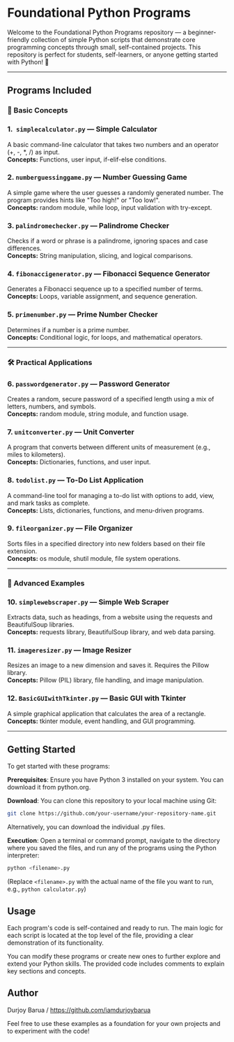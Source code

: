 # Foundational Python Programs

Welcome to the Foundational Python Programs repository — a beginner-friendly collection of simple Python scripts that demonstrate core programming concepts through small, self-contained projects. This repository is perfect for students, self-learners, or anyone getting started with Python! 🚀

---

## Programs Included

### 🧠 Basic Concepts

### 1.  `simplecalculator.py` — Simple Calculator  
A basic command-line calculator that takes two numbers and an operator (+, -, *, /) as input.  
**Concepts:** Functions, user input, if-elif-else conditions.

### 2. `numberguessinggame.py` — Number Guessing Game  
A simple game where the user guesses a randomly generated number. The program provides hints like "Too high!" or "Too low!".  
**Concepts:** random module, while loop, input validation with try-except.

### 3. `palindromechecker.py` — Palindrome Checker 
Checks if a word or phrase is a palindrome, ignoring spaces and case differences.  
**Concepts:** String manipulation, slicing, and logical comparisons.

### 4. `fibonaccigenerator.py` — Fibonacci Sequence Generator 
Generates a Fibonacci sequence up to a specified number of terms.  
**Concepts:** Loops, variable assignment, and sequence generation.

### 5. `primenumber.py` — Prime Number Checker  
Determines if a number is a prime number.  
**Concepts:** Conditional logic, for loops, and mathematical operators.

---

### 🛠️ Practical Applications

### 6. `passwordgenerator.py` — Password Generator 
Creates a random, secure password of a specified length using a mix of letters, numbers, and symbols.  
**Concepts:** random module, string module, and function usage.

### 7. `unitconverter.py` — Unit Converter 
A program that converts between different units of measurement (e.g., miles to kilometers).  
**Concepts:** Dictionaries, functions, and user input.

### 8. `todolist.py` — To-Do List Application
A command-line tool for managing a to-do list with options to add, view, and mark tasks as complete.  
**Concepts:** Lists, dictionaries, functions, and menu-driven programs.

### 9. `fileorganizer.py` — File Organizer 
Sorts files in a specified directory into new folders based on their file extension.  
**Concepts:** os module, shutil module, file system operations.

---

### 🚀 Advanced Examples

### 10. `simplewebscraper.py` — Simple Web Scraper 
Extracts data, such as headings, from a website using the requests and BeautifulSoup libraries.  
**Concepts:** requests library, BeautifulSoup library, and web data parsing.

### 11. `imageresizer.py` — Image Resizer
Resizes an image to a new dimension and saves it. Requires the Pillow library.  
**Concepts:** Pillow (PIL) library, file handling, and image manipulation.

### 12. `BasicGUIwithTkinter.py` — Basic GUI with Tkinter 
A simple graphical application that calculates the area of a rectangle.  
**Concepts:** tkinter module, event handling, and GUI programming.


---

## Getting Started

To get started with these programs:

**Prerequisites**: Ensure you have Python 3 installed on your system. You can download it from python.org.

**Download**: You can clone this repository to your local machine using Git:

```bash
git clone https://github.com/your-username/your-repository-name.git
```
Alternatively, you can download the individual .py files.

**Execution**: Open a terminal or command prompt, navigate to the directory where you saved the files, and run any of the programs using the Python interpreter:

```bash
python <filename>.py
```
(Replace `<filename>.py` with the actual name of the file you want to run, e.g., `python calculator.py`)

## Usage

Each program's code is self-contained and ready to run. The main logic for each script is located at the top level of the file, providing a clear demonstration of its functionality.

You can modify these programs or create new ones to further explore and extend your Python skills. The provided code includes comments to explain key sections and concepts.


## Author

Durjoy Barua / https://github.com/iamdurjoybarua

Feel free to use these examples as a foundation for your own projects and to experiment with the code!
